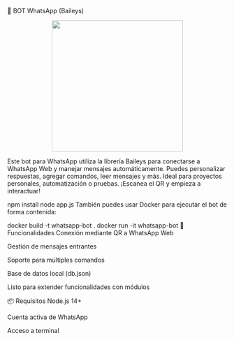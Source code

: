 🤖 BOT WhatsApp (Baileys)
<p align="center"> <img width="300" src="https://i.imgur.com/Oauef6t.png"> </p>
Este bot para WhatsApp utiliza la librería Baileys para conectarse a WhatsApp Web y manejar mensajes automáticamente.
Puedes personalizar respuestas, agregar comandos, leer mensajes y más. Ideal para proyectos personales, automatización o pruebas. ¡Escanea el QR y empieza a interactuar!


npm install
node app.js
También puedes usar Docker para ejecutar el bot de forma contenida:


docker build -t whatsapp-bot .
docker run -it whatsapp-bot
🧩 Funcionalidades
Conexión mediante QR a WhatsApp Web

Gestión de mensajes entrantes

Soporte para múltiples comandos

Base de datos local (db.json)

Listo para extender funcionalidades con módulos

📦 Requisitos
Node.js 14+

Cuenta activa de WhatsApp

Acceso a terminal
